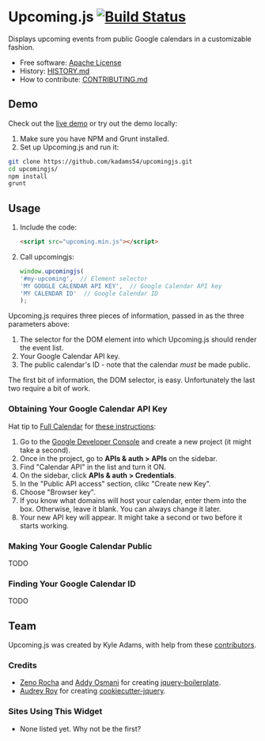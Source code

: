 # Upcoming.js [![Build Status](https://secure.travis-ci.org/kadams54/upcomingjs.png?branch=master)](https://travis-ci.org/kadams54/upcomingjs)

Displays upcoming events from public Google calendars in a customizable fashion.

* Free software: [Apache License](https://github.com/kadams54/upcomingjs/blob/master/LICENSE)
* History: [HISTORY.md](https://github.com/kadams54/upcomingjs/blob/master/HISTORY.md)
* How to contribute: [CONTRIBUTING.md](https://github.com/kadams54/upcomingjs/blob/master/CONTRIBUTING.md)

## Demo

Check out the [live demo](http://kadams54.github.io/upcomingjs/demo/) or try
out the demo locally:

1. Make sure you have NPM and Grunt installed.
2. Set up Upcoming.js and run it:

  ```bash
  git clone https://github.com/kadams54/upcomingjs.git
  cd upcomingjs/
  npm install
  grunt
  ```

## Usage

1. Include the code:

	```html
	<script src="upcoming.min.js"></script>
	```

2. Call upcomingjs:

	```javascript
	window.upcomingjs(
    '#my-upcoming',  // Element selector
    'MY GOOGLE CALENDAR API KEY',  // Google Calendar API key
    'MY CALENDAR ID'  // Google Calendar ID
	);
	```

Upcoming.js requires three pieces of information, passed in as the three
parameters above:

1. The selector for the DOM element into which Upcoming.js should render
   the event list.
2. Your Google Calendar API key.
3. The public calendar's ID - note that the calendar *must* be made
   public.

The first bit of information, the DOM selector, is easy. Unfortunately
the last two require a bit of work.

### Obtaining Your Google Calendar API Key

Hat tip to [Full Calendar](https://fullcalendar.io/) for [these instructions](https://fullcalendar.io/docs/google_calendar/):

1. Go to the [Google Developer Console](https://console.developers.google.com/)
   and create a new project (it might take a second).
2. Once in the project, go to **APIs & auth > APIs** on the sidebar.
3. Find "Calendar API" in the list and turn it ON.
4. On the sidebar, click **APIs & auth > Credentials**.
5. In the "Public API access" section, clikc "Create new Key".
6. Choose "Browser key".
7. If you know what domains will host your calendar, enter them into the
   box. Otherwise, leave it blank. You can always change it later.
8. Your new API key will appear. It might take a second or two before it
   starts working.

### Making Your Google Calendar Public

TODO

### Finding Your Google Calendar ID

TODO

## Team

Upcoming.js was created by Kyle Adams, with help from these [contributors](https://github.com/kadams54/upcomingjs/graphs/contributors).

### Credits

* [Zeno Rocha](http://zenorocha.com) and [Addy Osmani](http://addyosmani.com) for creating [jquery-boilerplate](https://github.com/jquery-boilerplate/jquery-boilerplate).
* [Audrey Roy](http://www.audreymroy.com) for creating [cookiecutter-jquery](https://github.com/audreyr/cookiecutter-jquery).


### Sites Using This Widget

* None listed yet. Why not be the first?
